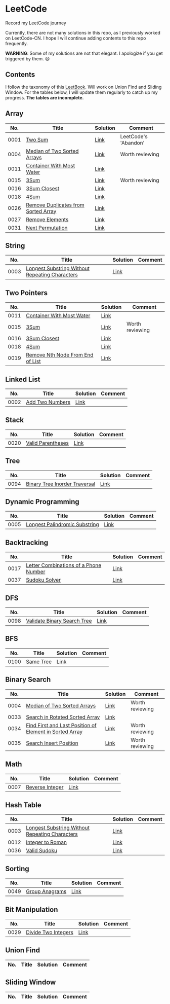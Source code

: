 # LeetCode
Record my LeetCode journey

Currently, there are not many solutions in this repo, as I previously worked on LeetCode-CN. I hope I will continue adding contents to this repo frequently. 

**WARNING**: Some of my solutions are not that elegant. I apologize if you get triggered by them. :satisfied:

## Contents
I follow the taxonomy of this [LeetBook](https://books.halfrost.com/leetcode). Will work on Union Find and Sliding Window. For the tables below, I will update them regularly to catch up my progress. **The tables are incomplete.**

## Array
| No. | Title | Solution | Comment |
|---| ----- | ------ | ----- |
| 0001 |[Two Sum](https://leetcode.com/problems/two-sum)|[Link](https://github.com/v0rt3xh/LeetCode/blob/main/Array/twoSum.py)| LeetCode's 'Abandon'|
| 0004 |[Median of Two Sorted Arrays](https://leetcode.com/problems/median-of-two-sorted-arrays)|[Link](https://github.com/v0rt3xh/LeetCode/blob/main/BinarySearch/MedianArrays.py)| Worth reviewing|
| 0011 |[Container With Most Water](https://leetcode.com/problems/container-with-most-water)|[Link](https://github.com/v0rt3xh/LeetCode/blob/main/Array/waterContainer.py)| |
| 0015 |[3Sum](https://leetcode.com/problems/3sum)|[Link](https://github.com/v0rt3xh/LeetCode/blob/main/Sorting/3SUM.py)| Worth reviewing|
| 0016 |[3Sum Closest](https://leetcode.com/problems/3sum-closest)|[Link](https://github.com/v0rt3xh/LeetCode/blob/main/Pointers/3SUMclose.py)| |
| 0018 |[4Sum](https://leetcode.com/problems/4sum)|[Link](https://github.com/v0rt3xh/LeetCode/blob/main/Sorting/4SUM.py)| |
| 0026 |[Remove Duplicates from Sorted Array](https://leetcode.com/problems/remove-duplicates-from-sorted-array)|[Link](https://github.com/v0rt3xh/LeetCode/blob/main/Array/removeDup.py)| |
| 0027 |[Remove Elements](https://leetcode.com/problems/remove-element)|[Link](https://github.com/v0rt3xh/LeetCode/blob/main/Pointers/removeElement.py)| |
| 0031 |[Next Permutation](https://leetcode.com/problems/next-permutation)|[Link](https://github.com/v0rt3xh/LeetCode/blob/main/Array/nextPermu.py)| |




## String
| No. | Title | Solution | Comment |
|---| ----- | ------ | ----- |
| 0003 |[Longest Substring Without Repeating Characters](https://leetcode.com/problems/longest-substring-without-repeating-characters)|[Link](https://github.com/v0rt3xh/LeetCode/blob/main/String/LongSubStr.py)| |

## Two Pointers
| No. | Title | Solution | Comment |
|---| ----- | ------ | ----- |
| 0011 |[Container With Most Water](https://leetcode.com/problems/container-with-most-water)|[Link](https://github.com/v0rt3xh/LeetCode/blob/main/Array/waterContainer.py)| |
| 0015 |[3Sum](https://leetcode.com/problems/3sum)|[Link](https://github.com/v0rt3xh/LeetCode/blob/main/Sorting/3SUM.py)| Worth reviewing|
| 0016 |[3Sum Closest](https://leetcode.com/problems/3sum-closest)|[Link](https://github.com/v0rt3xh/LeetCode/blob/main/Pointers/3SUMclose.py)| |
| 0018 |[4Sum](https://leetcode.com/problems/4sum)|[Link](https://github.com/v0rt3xh/LeetCode/blob/main/Sorting/4SUM.py)| |
| 0019 |[Remove Nth Node From End of List](https://leetcode.com/problems/remove-nth-node-from-end-of-list)|[Link](https://github.com/v0rt3xh/LeetCode/blob/main/LinkList/removeNthNode.py)| |

## Linked List
| No. | Title | Solution | Comment |
|---| ----- | ------ | ----- |
| 0002 |[Add Two Numbers](https://leetcode.com/problems/add-two-numbers)|[Link](https://github.com/v0rt3xh/LeetCode/blob/main/LinkList/Add2Num.py)| |

## Stack
| No. | Title | Solution | Comment |
|---| ----- | ------ | ----- |
| 0020 |[Valid Parentheses](https://leetcode.com/problems/valid-parentheses)|[Link](https://github.com/v0rt3xh/LeetCode/blob/main/Stack/validParen.py)| |

## Tree
| No. | Title | Solution | Comment |
|---| ----- | ------ | ----- |
| 0094 |[Binary Tree Inorder Traversal](https://leetcode.com/problems/binary-tree-inorder-traversal)|[Link](https://github.com/v0rt3xh/LeetCode/blob/main/Tree/inorderBT.py)| |

## Dynamic Programming
| No. | Title | Solution | Comment |
|---| ----- | ------ | ----- |
| 0005 |[Longest Palindromic Substring](https://leetcode.com/problems/longest-palindromic-substring)|[Link](https://github.com/v0rt3xh/LeetCode/blob/main/DP/LongestPString.py)| |

## Backtracking
| No. | Title | Solution | Comment |
|---| ----- | ------ | ----- |
| 0017 |[Letter Combinations of a Phone Number](https://leetcode.com/problems/letter-combinations-of-a-phone-number)|[Link](https://github.com/v0rt3xh/LeetCode/blob/main/Backtracking/letterComb.py)| |
| 0037 |[Sudoku Solver](https://leetcode.com/problems/sudoku-solver)|[Link](https://github.com/v0rt3xh/LeetCode/blob/main/Backtracking/sudoku.py)| |

## DFS
| No. | Title | Solution | Comment |
|---| ----- | ------ | ----- |
| 0098 |[Validate Binary Search Tree](https://leetcode.com/problems/validate-binary-search-tree)|[Link](https://github.com/v0rt3xh/LeetCode/blob/main/DFS/validateBST.py)| |

## BFS
| No. | Title | Solution | Comment |
|---| ----- | ------ | ----- |
| 0100 |[Same Tree](https://leetcode.com/problems/same-tree)|[Link](https://github.com/v0rt3xh/LeetCode/blob/main/BFS/sameTree.py)| |

## Binary Search
| No. | Title | Solution | Comment |
|---| ----- | ------ | ----- |
| 0004 |[Median of Two Sorted Arrays](https://leetcode.com/problems/median-of-two-sorted-arrays)|[Link](https://github.com/v0rt3xh/LeetCode/blob/main/BinarySearch/MedianArrays.py)| Worth reviewing|
| 0033 |[Search in Rotated Sorted Array](https://leetcode.com/problems/search-in-rotated-sorted-array)|[Link](https://github.com/v0rt3xh/LeetCode/blob/main/BinarySearch/searchRotated.py)| |
| 0034 |[Find First and Last Position of Element in Sorted Array](https://leetcode.com/problems/find-first-and-last-position-of-element-in-sorted-array)|[Link](https://github.com/v0rt3xh/LeetCode/blob/main/BinarySearch/findFirstLast.py)| Worth reviewing|
| 0035 |[Search Insert Position](https://leetcode.com/problems/search-insert-position)|[Link](https://github.com/v0rt3xh/LeetCode/blob/main/BinarySearch/searchInsert.py)| Worth reviewing|

## Math
| No. | Title | Solution | Comment |
|---| ----- | ------ | ----- |
| 0007 |[Reverse Integer](https://leetcode.com/problems/reverse-integer)|[Link](https://github.com/v0rt3xh/LeetCode/blob/main/Math/reverseInt.py)| |

## Hash Table
| No. | Title | Solution | Comment |
|---| ----- | ------ | ----- |
| 0003 |[Longest Substring Without Repeating Characters](https://leetcode.com/problems/longest-substring-without-repeating-characters)|[Link](https://github.com/v0rt3xh/LeetCode/blob/main/String/LongSubStr.py)| |
| 0012 |[Integer to Roman](https://leetcode.com/problems/integer-to-roman)|[Link](https://github.com/v0rt3xh/LeetCode/blob/main/HashTable/int2Roma.py)| |
| 0036 |[Valid Sudoku](https://leetcode.com/problems/valid-sudoku)|[Link](https://github.com/v0rt3xh/LeetCode/blob/main/HashTable/validSudoku.py)| |

## Sorting
| No. | Title | Solution | Comment |
|---| ----- | ------ | ----- |
| 0049 |[Group Anagrams](https://leetcode.com/problems/group-anagrams)|[Link](https://github.com/v0rt3xh/LeetCode/blob/main/Sorting/groupAnagram.py)| |

## Bit Manipulation
| No. | Title | Solution | Comment |
|---| ----- | ------ | ----- |
| 0029 |[Divide Two Integers](https://leetcode.com/problems/divide-two-integers)|[Link](https://github.com/v0rt3xh/LeetCode/blob/main/BitOP/divideInts.java)| |

## Union Find
| No. | Title | Solution | Comment |
|---| ----- | ------ | ----- |


## Sliding Window
| No. | Title | Solution | Comment |
|---| ----- | ------ | ----- |
